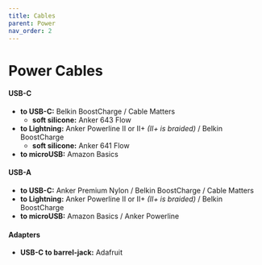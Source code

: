 ```yaml
---
title: Cables
parent: Power
nav_order: 2
---
```

# Power Cables

#### USB-C

- **to USB-C:** Belkin BoostCharge / Cable Matters
	- **soft silicone:** Anker 643 Flow
- **to Lightning:** Anker Powerline II or II+ *(II+ is braided)* / Belkin BoostCharge
	- **soft silicone:** Anker 641 Flow
- **to microUSB:** Amazon Basics

#### USB-A

- **to USB-C:** Anker Premium Nylon / Belkin BoostCharge / Cable Matters
- **to Lightning:** Anker Powerline II or II+ *(II+ is braided)* / Belkin BoostCharge
- **to microUSB:** Amazon Basics / Anker Powerline

#### Adapters

- **USB-C to barrel-jack:** Adafruit
